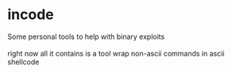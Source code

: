 # incode
Some personal tools to help with binary exploits\
\
right now all it contains is a tool wrap non-ascii commands in ascii shellcode
